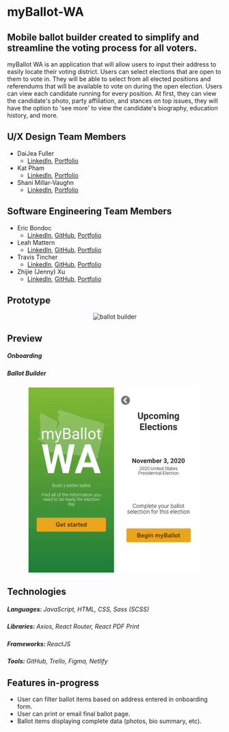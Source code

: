 # myBallot-WA

## Mobile ballot builder created to simplify and streamline the voting process for all voters.

myBallot WA is an application that will allow users to input their address to easily locate their voting district. Users can select elections that are open to them to vote in. They will be able to select from all elected positions and referendums that will be available to vote on during the open election. Users can view each candidate running for every position. At first, they can view the candidate's photo, party affiliation, and stances on top issues, they will have the option to 'see more' to view the candidate's biography, education history, and more.

## U/X Design Team Members

- DaiJea Fuller
    - [LinkedIn](www.linkedin.com/in/daijeafuller), [Portfolio](https://www.daijeadesigns.com/)
- Kat Pham
    - [LinkedIn](https://www.linkedin.com/in/katmpham/), [Portfolio](www.katmpham.com)
- Shani Millar-Vaughn
    - [LinkedIn](www.linkedin.com/in/shaniio), [Portfolio](https://www.shani.io/)

## Software Engineering Team Members

- Eric Bondoc
    - [LinkedIn](https://www.linkedin.com/in/eric-bondoc), [GitHub](https://github.com/eb46), [Portfolio](https://www.eric-bondoc.com/) 
- Leah Mattern
    - [LinkedIn](https://www.linkedin.com/in/lady-leah-mattern/), [GitHub](https://github.com/Lady-Mattern), [Portfolio](www.ladyleahmattern.com)
- Travis Tincher
    - [LinkedIn](https://www.linkedin.com/in/travis-tincher/), [GitHub](https://github.com/trtincher), [Portfolio](http://travis-tincher-portfolio.surge.sh/)
- Zhijie (Jenny) Xu
    - [LinkedIn](https://www.linkedin.com/in/jennyzhijiexu/), [GitHub](https://github.com/ZGZOO), [Portfolio](https://jennyxuportfolio.netlify.app/)

## Prototype

<div align="center">
<img src="./ReadmeAssets/Prototype_demonstration.gif" alt="ballot builder" width="200" />
<p></p>
</div>

## Preview

<div float='left'>
<h5>Onboarding</h5>
<h5>Ballot Builder</h5>
</div>
<p align='center'>
<img src="./ReadmeAssets/onboarding.gif" alt="ballot builder" width="200"/> <img src="./ReadmeAssets/ballotbuilder.gif" alt="ballot builder" width="200"/>
</p>




## Technologies
<h5>
Languages: <span style="font-weight: normal">JavaScript, HTML, CSS, Sass (SCSS)</span>
</h5>
<h5>
Libraries: <span style="font-weight: normal">Axios, React Router, React PDF Print</span>
</h5>
<h5>
Frameworks: <span style="font-weight: normal">ReactJS</span>
</h5>
<h5>
Tools: <span style="font-weight: normal">GitHub, Trello, Figma, Netlify</span>
</h5>

## Features in-progress
- User can filter ballot items based on address entered in onboarding form.
- User can print or email final ballot page.
- Ballot items displaying complete data (photos, bio summary, etc).
